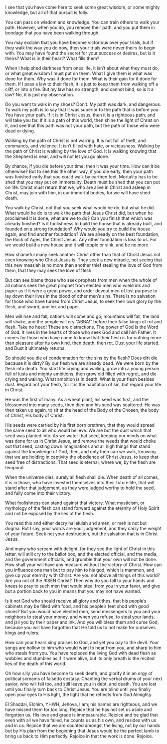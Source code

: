 I see that you have come here to seek some great wisdom, or some mighty knowledge, but all of that pursuit is folly.

You can pass on wisdom and knowledge. You can train others to walk your path. However, when you do, you remove their path, and you put them in bondage that you have been walking through.

You may exclaim that you have become victorious over your trials, but if they walk the way you do now, then your trials were never theirs to begin with. You may have found the secret for your success or desires, but is it theirs? What is in their heart? What fills them?

When I help shed darkness from ones life, it isn’t about what they must do, or what great wisdom I must put on them. What I give them is what was done for them. Why was it done for them. What is their gain for it done for them. If I pass a law to their flesh, it is just to keep them from walking off a cliff, or into a fire. But my law has no strength, and cannot bind, so is it a law? No, it is just my observation.

Do you want to walk in my shoes? Don’t. My path was dark, and dangerous. To walk my path is to say that it was superior to the path that is before you. You have your path. If it is in Christ Jesus, then it is a righteous path, and will take you far. If it is a path of this world, then shine the light of Christ on it, and see that this path was not your path, but the path of those who were dead or dying.

Walking by the path of Christ is not warring. It is not full of theft, and commands, and violence. It isn’t filled with hate, or viciousness. Walking by the path of Christ is walking by the love of God. It is walking knowing that the Shepherd is near, and will not let you go alone.

By chance, if you die before your time, then it was your time. How can it be otherwise? But to see this the other way, if you die early, then your path was finished early that you could walk by earthen feet. Mortality has to be shed that you may put on immortality. Death must be shed that you can put on life. Christ must return that we, who are alive in Christ and asleep in Christ, may join with him, in our immortal bodies, for we will have shed death.

You walk by Christ, not that you seek what would he do, but what he did. What would he do is to walk the path that Jesus Christ did, but when he proclaimed it is done, what are we to do? Can you finish that which was already finished? Is it foolishness to build the house that is already built, and founded on a strong foundation? Why would you try to build the house again, and find another foundation? We are already on the best foundation, the Rock of Ages, the Christ Jesus. Any other foundation is loss to us. For we would build a new house and it will topple or sink, and be no more.

How shameful many seek another Christ other than that of Christ Jesus not even knowing who Christ Jesus is. They seek a new miracle, not seeing that this new messiah is no more than another thief stealing the love of God from them, that they may seek the love of flesh.

But can see blame those who seek prophets from men when the whole of all nations seek the great prophet from elected men who wield ink and paper as if it were a great power, and order devout men of lost purpose to lay down their lives in the blood of other men’s sins. There is no salvation for those who have turned from Christ Jesus, to seek their own glory by the flesh, and sword, and ink and paper.

Men will rise and fall; nations will come and go; mountains will fall, the land will shake, and the people will cry “ABBA!” before their false kings of rot and flesh. Take no heed! These are distractions. The power of God is the Word of God. It lives in the hearts of those who seek God and call him Father. It comes for those who have come to know that their flesh is for nothing more than pleasure after its own kind, then death, then rot. Dust your life started, and Dust it ultimately returns.

So should you die of condemnation for the sins by the flesh? Does dirt die because it is dirty? By our flesh we are already dead. We were born by the flesh into death. You start life crying and wailing, grow into a young person full of lusts and mighty ambitions, then grow old filled with regret, and die crying and wailing. What ambition is in death. What is your flesh besides dust. Regard not your flesh, for it is the habitation of sin, but regard your life in Christ.

He was the first of many. As a wheat plant, his seed was first, and the blossomed into many seeds, then died and his seed was scattered. He was then taken up again, to sit at the head of the Body of the Chosen, the body of Christ, His body of Christ.

His seeds were carried by his first born brethren, that they would spread the same seed to all who would believe. We are but the dust which that seed was planted into. As we water that seed, keeping our minds on what was done for us in Christ Jesus, and remove the weeds that would choke out that seed, casting down Imaginations and all high things that stand against the knowledge of God, then, and only then can we walk, knowing that we are holding in captivity the obedience of Christ Jesus, to keep that seed free of distractions. That seed is eternal, where we, by the flesh are temporal.

When the universe dies, surely all flesh shall die. When death of all comes, it is in those, who have invested themselves into their future life, that will stand after that judgement, as they were judged worthy to hold the seed, and fully come into their victory.

What foolishness can stand against that victory. What mysticism, or mythology of the flesh can stand forward against the eternity of Holy Spirit and not be exposed by the lies of the flesh.

You read this and either decry halleluiah and amen, or meh is not but dogma. But I say, your words are your judgement, and they carry the weight of your future. Seek not your destruction, but the salvation that is in Christ Jesus.

And many who scream with delight, for they see the light of Christ in this letter, will still cry to the ballot box, and the elected official, and the media, and the government officials, and grumble that your own will not be done. How shall your will have any measure without the victory of Christ. How can you influence one man but to pay him to his god, which is mammon, and give up your eternity with Christ. Are you not above all things of this world? Are you not of the RISEN Christ? Then why do you fall to your hands and knees to pray to such men that would steal from you in your favor, and give but a portion back to you in means that you may not have wanted.

Is it not God who should receive all glory and tithes, that his people’s cabinets may be filled with food, and his people’s feet shod with good shoes? But you would have elected men, send messengers to you and your neighbors to steal your money, and when you refuse, to steal your lands, and jail you by their paper and ink. And you will bless them and curse God, because you will have forgotten that He told us to not make for ourselves kings and rulers.

How can your hears sing praises to God, and yet you pay to the devil. Your songs are hollow to him who would want to hear from you, and sharp to him who steals from you. You have replaced the living God with dead flesh as wobbles and stumbles as if it were alive, but its only breath is the recited lies of the death of this world.

Oh how silly you have become to seek death, and glorify it in an orgy of political screams of falsetto ecstasy. Chanting the verbal drums of your next savior, who will fail too, and still leave you in debt, and death. You are lost until you finally turn back to Christ Jesus. You are blind until you finally open your eyes to His light, the light that he reflects from God Almighty.

El Shaddai, Elohim, YHWH, Jehova, I am; his names are righteous, and we have missed them for too long. Rejoice that he has not set us aside and forgotten us. His love and grace is immeasurable. Rejoice and be glad that even with all we have failed, he counts us as his own, and resides with us and in us. Rejoice that we are counted amongst the living, not by our hands but by His plan from the beginning that Jesus would be the perfect lamb to bring us back to Him perfectly. Rejoice in that the work is done. Rejoice.
